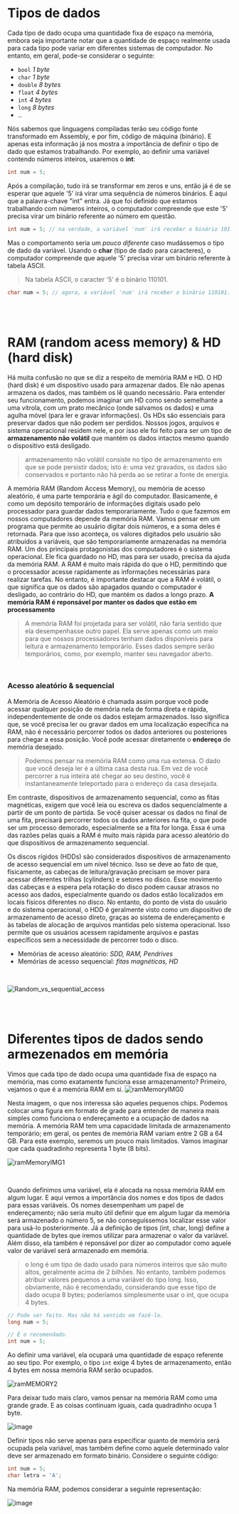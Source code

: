 # Tipos de dados 
Cada tipo de dado ocupa uma quantidade fixa de espaço na memória, embora seja importante notar que a quantidade de espaço realmente usada para cada tipo pode variar em diferentes sistemas de computador. No entanto, em geral, pode-se considerar o seguinte:
- `bool`    _1 byte_
- `char`    _1 byte_
- `double`  _8 bytes_
- `float`   _4 bytes_
- `int`     _4 bytes_
- `long`    _8 bytes_
- ..

Nós sabemos que linguagens compiladas terão seu código fonte transformado em Assembly, e por fim, código de máquina (binário). 
E apenas esta informação já nos mostra a importância de definir o tipo de dado que estamos trabalhando. Por exemplo, ao definir uma variável contendo números inteiros, usaremos o __int__:
```c
int num = 5; 
```

Após a compilação, tudo irá se transformar em zeros e uns, então já é de se esperar que aquele '5' irá virar uma sequência de números binários. E aqui que a palavra-chave "int" entra. Já que foi definido que estamos trabalhando com números inteiros, o computador compreende que este '5' precisa virar um binário referente ao número em questão.
```c
int num = 5; // na verdade, a variável 'num' irá receber o binário 101.
```

Mas o comportamento seria um _pouco diferente_ caso mudássemos o tipo de dado da variável. Usando o __char__ (tipo de dado para caracteres), o computador compreende que aquele '5' precisa virar um binário referente à tabela ASCII. 
> Na tabela ASCII, o caracter '5' é o binário 110101.
```c
char num = 5; // agora, a variável 'num' irá receber o binário 110101. 
```


</br>
</br>


# RAM (random acess memory) & HD (hard disk) 
Há muita confusão no que se diz a respeito de memória RAM e HD. 
O HD (hard disk) é um dispositivo usado para armazenar dados. Ele não apenas armazena os dados, mas também os lê quando necessário. Para entender seu funcionamento, podemos imaginar um HD como sendo semelhante a uma vitrola, com um prato mecânico (onde salvamos os dados) e uma agulha móvel (para ler e gravar informações).
Os HDs são essenciais para preservar dados que não podem ser perdidos. Nossos jogos, arquivos e sistema operacional residem nele, e por isso ele foi feito para ser um tipo de __armazenamento não volátil__ que mantém os dados intactos mesmo quando o dispositivo está desligado.
>  armazenamento não volátil consiste no tipo de armazenamento em que se pode persistir dados; isto é: uma vez gravados, os dados são conservados e portanto não há perda ao se retirar a fonte de energia.

A memória RAM (Random Access Memory), ou memória de acesso aleatório, é uma parte temporária e ágil do computador. Basicamente, é como um depósito temporário de informações digitais usado pelo processador para guardar dados temporariamente. Tudo o que fazemos em nossos computadores depende da memória RAM.
Vamos pensar em um programa que permite ao usuário digitar dois números, e a soma deles é retornada. Para que isso aconteça, os valores digitados pelo usuário são atribuídos a variáveis, que são temporariamente armazenadas na memória RAM.
Um dos principais protagonistas dos computadores é o sistema operacional. Ele fica guardado no HD, mas para ser usado, precisa da ajuda da memória RAM. A RAM é muito mais rápida do que o HD, permitindo que o processador acesse rapidamente as informações necessárias para realizar tarefas. No entanto, é importante destacar que a RAM é volátil, o que significa que os dados são apagados quando o computador é desligado, ao contrário do HD, que mantém os dados a longo prazo.
__A memória RAM é reponsável por manter os dados que estão em processamento__ 
> A memória RAM foi projetada para ser volátil, não faria sentido que ela desempenhasse outro papel. Ela serve apenas como um meio para que nossos processadores tenham dados disponíveis para leitura e armazenamento temporário. Esses dados sempre serão temporários, como, por exemplo, manter seu navegador aberto.

</br>

### Acesso aleatório & sequencial
A Memória de Acesso Aleatório é chamada assim porque você pode acessar qualquer posição de memória nela de forma direta e rápida, independentemente de onde os dados estejam armazenados. Isso significa que, se você precisa ler ou gravar dados em uma localização específica na RAM, não é necessário percorrer todos os dados anteriores ou posteriores para chegar a essa posição. Você pode acessar diretamente o __endereço__ de memória desejado.
> Podemos pensar na memória RAM como uma rua extensa. O dado que você deseja ler é a última casa desta rua. Em vez de você percorrer a rua inteira até chegar ao seu destino, você é instantaneamente teleportado para o endereço da casa desejada.

Em contraste, dispositivos de armazenamento sequencial, como as fitas magnéticas, exigem que você leia ou escreva os dados sequencialmente a partir de um ponto de partida. Se você quiser acessar os dados no final de uma fita, precisará percorrer todos os dados anteriores na fita, o que pode ser um processo demorado, especialmente se a fita for longa. Essa é uma das razões pelas quais a RAM é muito mais rápida para acesso aleatório do que dispositivos de armazenamento sequencial.


Os discos rígidos (HDDs) são considerados dispositivos de armazenamento de acesso sequencial em um nível técnico. Isso se deve ao fato de que, fisicamente, as cabeças de leitura/gravação precisam se mover para acessar diferentes trilhas (cylinders) e setores no disco. Esse movimento das cabeças e a espera pela rotação do disco podem causar atrasos no acesso aos dados, especialmente quando os dados estão localizados em locais físicos diferentes no disco.
No entanto, do ponto de vista do usuário e do sistema operacional, o HDD é geralmente visto como um dispositivo de armazenamento de acesso direto, graças ao sistema de endereçamento e às tabelas de alocação de arquivos mantidas pelo sistema operacional. Isso permite que os usuários acessem rapidamente arquivos e pastas específicos sem a necessidade de percorrer todo o disco.

+ Memórias de acesso aleatório: _SDD, RAM, Pendrives_
+ Memórias de acesso sequencial: _fitas magnéticas, HD_

</br>

![Random_vs_sequential_access](https://github.com/FireguiQueen/CS50/assets/98475125/5904c1dd-a65a-4116-8a50-0042aac2b8e7)

</br>
</br>

# Diferentes tipos de dados sendo armezenados em memória
Vimos que cada tipo de dado ocupa uma quantidade fixa de espaço na memória, mas como exatamente funciona esse armazenamento? Primeiro, vejamos o que é a memória RAM em si.
![ramMemoryIMG0](https://github.com/FireguiQueen/CS50/assets/98475125/b1df96f0-5f12-48af-833d-9bf1c53d3d64)

Nesta imagem, o que nos interessa são aqueles pequenos chips. Podemos colocar uma figura em formato de grade para entender de maneira mais simples como funciona o endereçamento e a ocupação de dados na memória. A memória RAM tem uma capacidade limitada de armazenamento temporário; em geral, os pentes de memória RAM variam entre 2 GB a 64 GB. Para este exemplo, seremos um pouco mais limitados. Vamos imaginar que cada quadradinho representa 1 byte (8 bits).
 
![ramMemoryIMG1](https://github.com/FireguiQueen/CS50/assets/98475125/013c99dc-0d76-498a-99e3-b2bd75ce8e75)

</br>

Quando definimos uma variável, ela é alocada na nossa memória RAM em algum lugar. E aqui vemos a importância dos nomes e dos tipos de dados para essas variáveis. Os nomes desempenham um papel de endereçamento; não seria muito útil definir que em algum lugar da memória será armazenado o número 5, se não conseguíssemos localizar esse valor para usá-lo posteriormente. 
Já a definição de tipos (int, char, long) define a quantidade de bytes que iremos utilizar para armazenar o valor da variável. Além disso, ela também é reponsável por dizer ao computador como aquele valor de variável será armazenado em memória. 
 
> o long é um tipo de dado usado para números inteiros que são muito altos, geralmente acima de 2 bilhões. No entanto, também podemos atribuir valores pequenos a uma variável do tipo long. Isso, obviamente, não é recomendado, considerando que esse tipo de dado ocupa 8 bytes; poderíamos simplesmente usar o int, que ocupa 4 bytes.

```c
// Pode ser feito. Mas não há sentido em fazê-lo.
long num = 5;

// É o recomendado.
int num = 5;
```

Ao definir uma variável, ela ocupará uma quantidade de espaço referente ao seu tipo. Por exemplo, o tipo `int` exige 4 bytes de armazenamento, então 4 bytes em nossa memória RAM serão ocupados.

![ramMEMORY2](https://github.com/FireguiQueen/CS50/assets/98475125/147c4bc4-e08d-4752-abc2-c23e03815cf1)

Para deixar tudo mais claro, vamos pensar na memória RAM como uma grande grade. E as coisas continuam iguais, cada quadradinho ocupa 1 byte.

![image](https://github.com/FireguiQueen/CS50/assets/98475125/749a8901-a28b-4d8b-ab09-0aa6c791aa37)

Definir tipos não serve apenas para especificar quanto de memória será ocupada pela variável, mas também define como aquele determinado valor deve ser armazenado em formato binário. Considere o seguinte código:

```c
int num = 5;
char letra = 'A';
```
Na memória RAM, podemos considerar a seguinte representação:

![image](https://github.com/FireguiQueen/CS50/assets/98475125/684515ac-75d6-4860-b4df-5466d97edff7)



